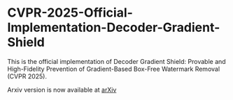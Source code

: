 # CVPR-2025-Official-Implementation-Decoder-Gradient-Shield
This is the official implementation of Decoder Gradient Shield: Provable and High-Fidelity Prevention of Gradient-Based Box-Free Watermark Removal (CVPR 2025).

Arxiv version is now available at [arXiv](https://arxiv.org/abs/2502.20924)
